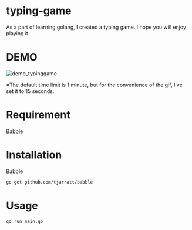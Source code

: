 # typing-game

As a part of learning golang, I created a typing game.
I hope you will enjoy playing it.

# DEMO

![demo_typinggame](https://user-images.githubusercontent.com/57692216/121973439-2f873a00-cdb8-11eb-9ef2-af2347628ac7.gif)

※The default time limit is 1 minute, but for the convenience of the gif, I've set it to 15 seconds.

# Requirement

[Babble](https://github.com/tjarratt/babble)

# Installation

Babble

```bash
go get github.com/tjarratt/babble
```

# Usage

```bash
go run main.go
```
